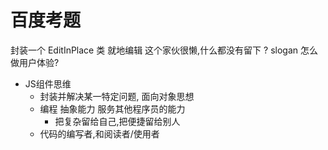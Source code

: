 # 百度考题

封装一个 EditInPlace 类    就地编辑
这个家伙很懒,什么都没有留下 ? slogan 怎么做用户体验?

- JS组件思维 
    - 封装并解决某一特定问题, 面向对象思想
    - 编程 抽象能力 服务其他程序员的能力
      - 把复杂留给自己,把便捷留给别人
    - 代码的编写者,和阅读者/使用者